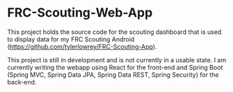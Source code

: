 # FRC-Scouting-Web-App
This project holds the source code for the scouting dashboard that is used to display data for my FRC Scouting Android (https://github.com/tylerlowrey/FRC-Scouting-App).

This project is still in development and is not currently in a usable state. I am currently writing the webapp using React for the front-end and Spring Boot (Spring MVC, Spring Data JPA, Spring Data REST, Spring Security) for the back-end.
